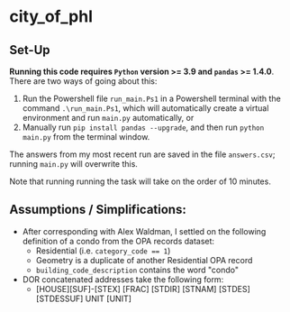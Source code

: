 # city_of_phl
## Set-Up
**Running this code requires `Python` version >= 3.9 and `pandas` >= 1.4.0**. There are two ways of going about this:  
1. Run the Powershell file `run_main.Ps1` in a Powershell terminal with the command `.\run_main.Ps1`, which will automatically create a virtual environment and run `main.py` automatically, or 
2. Manually run `pip install pandas --upgrade`, and then run `python main.py` from the terminal window. 

The answers from my most recent run are saved in the file `answers.csv`; running `main.py` will overwrite this. 

Note that running running the task will take on the order of 10 minutes. 

## Assumptions / Simplifications: 
* After corresponding with Alex Waldman, I settled on the following definition of a condo from the OPA records dataset: 
    * Residential (i.e. `category_code == 1`)
    * Geometry is a duplicate of another Residential OPA record
    * `building_code_description` contains the word "condo"
* DOR concatenated addresses take the following form: 
    * [HOUSE][SUF]-[STEX] [FRAC] [STDIR] [STNAM] [STDES] [STDESSUF] UNIT [UNIT]